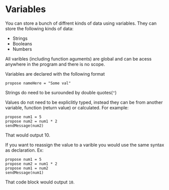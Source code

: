 # Variables

You can store a bunch of diffrent kinds of data using variables. They can store the following kinds of data:
- Strings
- Booleans
- Numbers

All varibles (including function aguments) are global and can be acess anywhere in the program and there is no scope. 

Variables are declared with the following format

```text
propose nameHere = "Some val"
```

Strings do need to be surounded by double quotes(`"`)

Values do not need to be expliclitly typed, instead they can be from another variable, function (return value) or calculated. For example:

```text
propose num1 = 5
propose num2 = num1 * 2
sendMessage(num2)
```
That would output 10.

If you want to reassign the value to a varible you would use the same syntax as declaration. Ex:

```text
propose num1 = 5
propose num2 = num1 * 2
propose num1 = num2
sendMessage(num1)
```

That code block would output `10`.